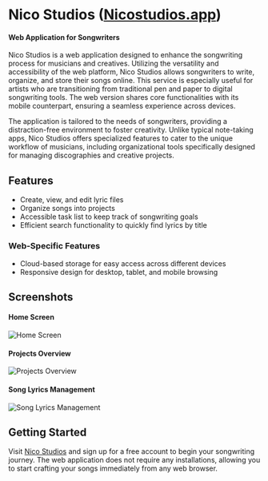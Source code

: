 # Nico Studios ([Nicostudios.app](https://nicostudios.app/))
#### Web Application for Songwriters

Nico Studios is a web application designed to enhance the songwriting process for musicians and creatives. Utilizing the versatility and accessibility of the web platform, Nico Studios allows songwriters to write, organize, and store their songs online. This service is especially useful for artists who are transitioning from traditional pen and paper to digital songwriting tools. The web version shares core functionalities with its mobile counterpart, ensuring a seamless experience across devices.

The application is tailored to the needs of songwriters, providing a distraction-free environment to foster creativity. Unlike typical note-taking apps, Nico Studios offers specialized features to cater to the unique workflow of musicians, including organizational tools specifically designed for managing discographies and creative projects.

## Features
- Create, view, and edit lyric files
- Organize songs into projects
- Accessible task list to keep track of songwriting goals
- Efficient search functionality to quickly find lyrics by title

### Web-Specific Features
- Cloud-based storage for easy access across different devices
- Responsive design for desktop, tablet, and mobile browsing

## Screenshots

#### Home Screen
![Home Screen](https://nicostudios.app/screenshots/home_screen.png)

#### Projects Overview
![Projects Overview](https://nicostudios.app/screenshots/projects_overview.png)

#### Song Lyrics Management
![Song Lyrics Management](https://nicostudios.app/screenshots/song_lyrics.png)

## Getting Started
Visit [Nico Studios](https://nicostudios.app) and sign up for a free account to begin your songwriting journey. The web application does not require any installations, allowing you to start crafting your songs immediately from any web browser.
